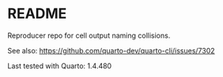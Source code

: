 # README

Reproducer repo for cell output naming collisions.

See also: https://github.com/quarto-dev/quarto-cli/issues/7302

Last tested with Quarto: 1.4.480